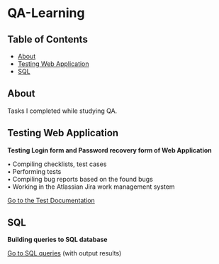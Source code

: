# QA-Learning <a name="start"></a>

## Table of Contents

- [About](#about)
- [Testing Web Application](#testing_web_app)
- [SQL](#sql)


## About <a name="about"></a>

Tasks I completed while studying QA.


## Testing Web Application <a name="testing_web_app"></a>

**Testing Login form and Password recovery form of Web Application**  

• Compiling checklists, test cases  
• Performing tests  
• Compiling bug reports based on the found bugs  
• Working in the Atlassian Jira work management system  

[Go to the Test Documentation](https://github.com/mentor-dev/QA-Learning/tree/main/Testing_Web_Application#start)  


## SQL <a name="sql"></a>

**Building queries to SQL database**  

[Go to SQL queries](https://github.com/mentor-dev/QA-Learning/tree/main/SQL#start) (with output results)


